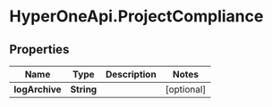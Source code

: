# HyperOneApi.ProjectCompliance

## Properties
Name | Type | Description | Notes
------------ | ------------- | ------------- | -------------
**logArchive** | **String** |  | [optional] 


